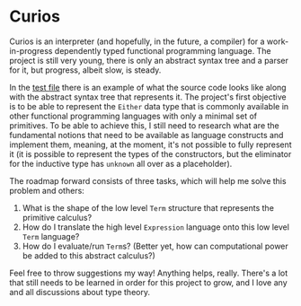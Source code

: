 # Curios

Curios is an interpreter (and hopefully, in the future, a compiler) for a work-in-progress dependently typed functional programming language. The project is still very young, there is only an abstract syntax tree and a parser for it, but progress, albeit slow, is steady.

In the [test file](https://github.com/valmirjunior0088/curios/blob/master/test/Spec.hs) there is an example of what the source code looks like along with the abstract syntax tree that represents it. The project's first objective is to be able to represent the `Either` data type that is commonly available in other functional programming languages with only a minimal set of primitives. To be able to achieve this, I still need to research what are the fundamental notions that need to be available as language constructs and implement them, meaning, at the moment, it's not possible to fully represent it (it is possible to represent the types of the constructors, but the eliminator for the inductive type has `unknown` all over as a placeholder).

The roadmap forward consists of three tasks, which will help me solve this problem and others:
1. What is the shape of the low level `Term` structure that represents the primitive calculus?
2. How do I translate the high level `Expression` language onto this low level `Term` language?
3. How do I evaluate/run `Term`s? (Better yet, how can computational power be added to this abstract calculus?)

Feel free to throw suggestions my way! Anything helps, really. There's a lot that still needs to be learned in order for this project to grow, and I love any and all discussions about type theory.